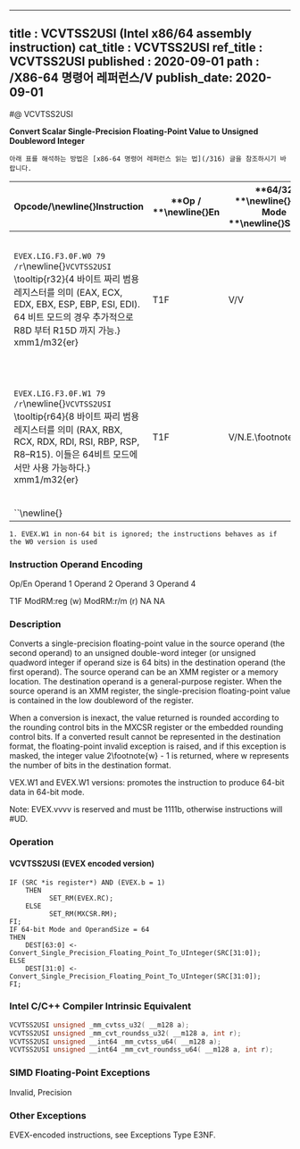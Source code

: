 ----------------------------
title : VCVTSS2USI (Intel x86/64 assembly instruction)
cat_title : VCVTSS2USI
ref_title : VCVTSS2USI
published : 2020-09-01
path : /X86-64 명령어 레퍼런스/V
publish_date: 2020-09-01
----------------------------


#@ VCVTSS2USI

**Convert Scalar Single-Precision Floating-Point Value to Unsigned Doubleword Integer**

```lec-info
아래 표를 해석하는 방법은 [x86-64 명령어 레퍼런스 읽는 법](/316) 글을 참조하시기 바랍니다.
```

|**Opcode/**\newline{}**Instruction**|**Op / **\newline{}**En**|**64/32 **\newline{}**bit Mode **\newline{}**Support**|**CPUID **\newline{}**Feature **\newline{}**Flag**|**Description**|
|------------------------------------|-------------------------|------------------------------------------------------|--------------------------------------------------|---------------|
|`EVEX.LIG.F3.0F.W0 79 /r`\newline{}`VCVTSS2USI` \tooltip{r32}{4 바이트 짜리 범용 레지스터를 의미 (EAX, ECX, EDX, EBX, ESP, EBP, ESI, EDI). 64 비트 모드의 경우 추가적으로 R8D 부터 R15D 까지 가능.} xmm1/m32{er} |T1F|V/V|AVX512F|Convert one single-precision floating-point value from xmm1/m32 to one unsigned doubleword integer in r32.|
|`EVEX.LIG.F3.0F.W1 79 /r`\newline{}`VCVTSS2USI` \tooltip{r64}{8 바이트 짜리 범용 레지스터를 의미 (RAX, RBX, RCX, RDX, RDI, RSI, RBP, RSP, R8–R15). 이들은 64비트 모드에서만 사용 가능하다.} xmm1/m32{er} |T1F|V/N.E.\footnote{1}|AVX512F|Convert one single-precision floating-point value from xmm1/m32 to one unsigned quadword integer in r64.|
|``\newline{} |||||

```note
1. EVEX.W1 in non-64 bit is ignored; the instructions behaves as if the W0 version is used
```
###                                                        Instruction Operand Encoding


Op/En Operand 1 Operand 2 Operand 3 Operand 4

 T1F ModRM:reg (w) ModRM:r/m (r) NA NA

### Description


Converts a single-precision floating-point value in the source operand (the second operand) to an unsigned double-word integer (or unsigned quadword integer if operand size is 64 bits) in the destination operand (the first operand). The source operand can be an XMM register or a memory location. The destination operand is a general-purpose register. When the source operand is an XMM register, the single-precision floating-point value is contained in the low doubleword of the register.

When a conversion is inexact, the value returned is rounded according to the rounding control bits in the MXCSR register or the embedded rounding control bits. If a converted result cannot be represented in the destination format, the floating-point invalid exception is raised, and if this exception is masked, the integer value 2\footnote{w}  - 1 is returned, where w represents the number of bits in the destination format.

VEX.W1 and EVEX.W1 versions: promotes the instruction to produce 64-bit data in 64-bit mode.

Note: EVEX.vvvv is reserved and must be 1111b, otherwise instructions will #UD.


### Operation
#### VCVTSS2USI (EVEX encoded version)
```info-verb
IF (SRC *is register*) AND (EVEX.b = 1) 
    THEN
          SET_RM(EVEX.RC);
    ELSE 
          SET_RM(MXCSR.RM);
FI;
IF 64-bit Mode and OperandSize = 64
THEN
    DEST[63:0] <-  Convert_Single_Precision_Floating_Point_To_UInteger(SRC[31:0]);
ELSE
    DEST[31:0] <-  Convert_Single_Precision_Floating_Point_To_UInteger(SRC[31:0]);
FI;
```

### Intel C/C++ Compiler Intrinsic Equivalent

```cpp
VCVTSS2USI unsigned _mm_cvtss_u32( __m128 a);
VCVTSS2USI unsigned _mm_cvt_roundss_u32( __m128 a, int r);
VCVTSS2USI unsigned __int64 _mm_cvtss_u64( __m128 a);
VCVTSS2USI unsigned __int64 _mm_cvt_roundss_u64( __m128 a, int r);
```
### SIMD Floating-Point Exceptions


Invalid, Precision

### Other Exceptions


EVEX-encoded instructions, see Exceptions Type E3NF.

